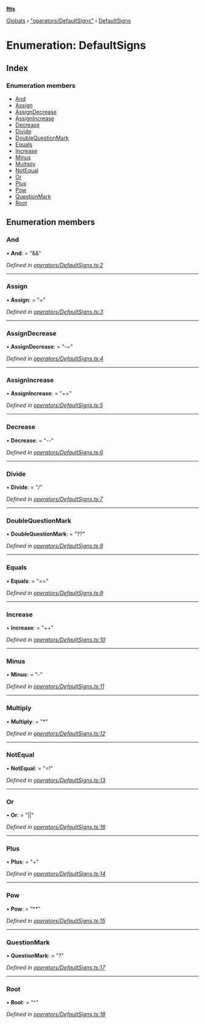 **[ftts](../README.md)**

[Globals](../README.md) › ["operators/DefaultSigns"](../modules/_operators_defaultsigns_.md) › [DefaultSigns](_operators_defaultsigns_.defaultsigns.md)

# Enumeration: DefaultSigns

## Index

### Enumeration members

* [And](_operators_defaultsigns_.defaultsigns.md#and)
* [Assign](_operators_defaultsigns_.defaultsigns.md#assign)
* [AssignDecrease](_operators_defaultsigns_.defaultsigns.md#assigndecrease)
* [AssignIncrease](_operators_defaultsigns_.defaultsigns.md#assignincrease)
* [Decrease](_operators_defaultsigns_.defaultsigns.md#decrease)
* [Divide](_operators_defaultsigns_.defaultsigns.md#divide)
* [DoubleQuestionMark](_operators_defaultsigns_.defaultsigns.md#doublequestionmark)
* [Equals](_operators_defaultsigns_.defaultsigns.md#equals)
* [Increase](_operators_defaultsigns_.defaultsigns.md#increase)
* [Minus](_operators_defaultsigns_.defaultsigns.md#minus)
* [Multiply](_operators_defaultsigns_.defaultsigns.md#multiply)
* [NotEqual](_operators_defaultsigns_.defaultsigns.md#notequal)
* [Or](_operators_defaultsigns_.defaultsigns.md#or)
* [Plus](_operators_defaultsigns_.defaultsigns.md#plus)
* [Pow](_operators_defaultsigns_.defaultsigns.md#pow)
* [QuestionMark](_operators_defaultsigns_.defaultsigns.md#questionmark)
* [Root](_operators_defaultsigns_.defaultsigns.md#root)

## Enumeration members

###  And

• **And**: = "&&"

*Defined in [operators/DefaultSigns.ts:2](https://github.com/OctoD/ftts/blob/b8036e1/src/operators/DefaultSigns.ts#L2)*

___

###  Assign

• **Assign**: = "="

*Defined in [operators/DefaultSigns.ts:3](https://github.com/OctoD/ftts/blob/b8036e1/src/operators/DefaultSigns.ts#L3)*

___

###  AssignDecrease

• **AssignDecrease**: = "-="

*Defined in [operators/DefaultSigns.ts:4](https://github.com/OctoD/ftts/blob/b8036e1/src/operators/DefaultSigns.ts#L4)*

___

###  AssignIncrease

• **AssignIncrease**: = "+="

*Defined in [operators/DefaultSigns.ts:5](https://github.com/OctoD/ftts/blob/b8036e1/src/operators/DefaultSigns.ts#L5)*

___

###  Decrease

• **Decrease**: = "--"

*Defined in [operators/DefaultSigns.ts:6](https://github.com/OctoD/ftts/blob/b8036e1/src/operators/DefaultSigns.ts#L6)*

___

###  Divide

• **Divide**: = "/"

*Defined in [operators/DefaultSigns.ts:7](https://github.com/OctoD/ftts/blob/b8036e1/src/operators/DefaultSigns.ts#L7)*

___

###  DoubleQuestionMark

• **DoubleQuestionMark**: = "??"

*Defined in [operators/DefaultSigns.ts:8](https://github.com/OctoD/ftts/blob/b8036e1/src/operators/DefaultSigns.ts#L8)*

___

###  Equals

• **Equals**: = "=="

*Defined in [operators/DefaultSigns.ts:9](https://github.com/OctoD/ftts/blob/b8036e1/src/operators/DefaultSigns.ts#L9)*

___

###  Increase

• **Increase**: = "++"

*Defined in [operators/DefaultSigns.ts:10](https://github.com/OctoD/ftts/blob/b8036e1/src/operators/DefaultSigns.ts#L10)*

___

###  Minus

• **Minus**: = "-"

*Defined in [operators/DefaultSigns.ts:11](https://github.com/OctoD/ftts/blob/b8036e1/src/operators/DefaultSigns.ts#L11)*

___

###  Multiply

• **Multiply**: = "*"

*Defined in [operators/DefaultSigns.ts:12](https://github.com/OctoD/ftts/blob/b8036e1/src/operators/DefaultSigns.ts#L12)*

___

###  NotEqual

• **NotEqual**: = "=!"

*Defined in [operators/DefaultSigns.ts:13](https://github.com/OctoD/ftts/blob/b8036e1/src/operators/DefaultSigns.ts#L13)*

___

###  Or

• **Or**: = "||"

*Defined in [operators/DefaultSigns.ts:16](https://github.com/OctoD/ftts/blob/b8036e1/src/operators/DefaultSigns.ts#L16)*

___

###  Plus

• **Plus**: = "+"

*Defined in [operators/DefaultSigns.ts:14](https://github.com/OctoD/ftts/blob/b8036e1/src/operators/DefaultSigns.ts#L14)*

___

###  Pow

• **Pow**: = "**"

*Defined in [operators/DefaultSigns.ts:15](https://github.com/OctoD/ftts/blob/b8036e1/src/operators/DefaultSigns.ts#L15)*

___

###  QuestionMark

• **QuestionMark**: = "?"

*Defined in [operators/DefaultSigns.ts:17](https://github.com/OctoD/ftts/blob/b8036e1/src/operators/DefaultSigns.ts#L17)*

___

###  Root

• **Root**: = "^"

*Defined in [operators/DefaultSigns.ts:18](https://github.com/OctoD/ftts/blob/b8036e1/src/operators/DefaultSigns.ts#L18)*